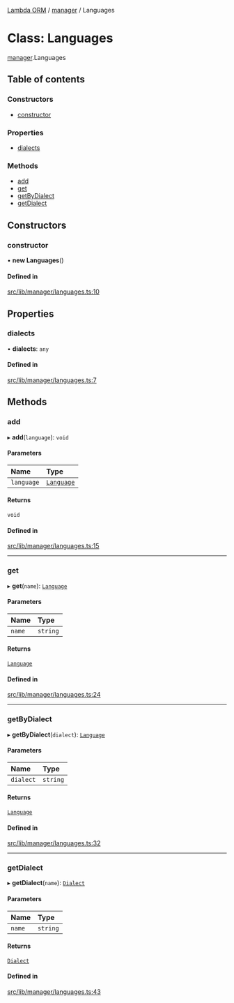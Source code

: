 [Lambda ORM](../README.md) / [manager](../modules/manager.md) / Languages

# Class: Languages

[manager](../modules/manager.md).Languages

## Table of contents

### Constructors

- [constructor](manager.Languages.md#constructor)

### Properties

- [dialects](manager.Languages.md#dialects)

### Methods

- [add](manager.Languages.md#add)
- [get](manager.Languages.md#get)
- [getByDialect](manager.Languages.md#getbydialect)
- [getDialect](manager.Languages.md#getdialect)

## Constructors

### constructor

• **new Languages**()

#### Defined in

[src/lib/manager/languages.ts:10](https://github.com/FlavioLionelRita/lambdaorm/blob/baac5cd/src/lib/manager/languages.ts#L10)

## Properties

### dialects

• **dialects**: `any`

#### Defined in

[src/lib/manager/languages.ts:7](https://github.com/FlavioLionelRita/lambdaorm/blob/baac5cd/src/lib/manager/languages.ts#L7)

## Methods

### add

▸ **add**(`language`): `void`

#### Parameters

| Name | Type |
| :------ | :------ |
| `language` | [`Language`](manager.Language.md) |

#### Returns

`void`

#### Defined in

[src/lib/manager/languages.ts:15](https://github.com/FlavioLionelRita/lambdaorm/blob/baac5cd/src/lib/manager/languages.ts#L15)

___

### get

▸ **get**(`name`): [`Language`](manager.Language.md)

#### Parameters

| Name | Type |
| :------ | :------ |
| `name` | `string` |

#### Returns

[`Language`](manager.Language.md)

#### Defined in

[src/lib/manager/languages.ts:24](https://github.com/FlavioLionelRita/lambdaorm/blob/baac5cd/src/lib/manager/languages.ts#L24)

___

### getByDialect

▸ **getByDialect**(`dialect`): [`Language`](manager.Language.md)

#### Parameters

| Name | Type |
| :------ | :------ |
| `dialect` | `string` |

#### Returns

[`Language`](manager.Language.md)

#### Defined in

[src/lib/manager/languages.ts:32](https://github.com/FlavioLionelRita/lambdaorm/blob/baac5cd/src/lib/manager/languages.ts#L32)

___

### getDialect

▸ **getDialect**(`name`): [`Dialect`](manager.Dialect.md)

#### Parameters

| Name | Type |
| :------ | :------ |
| `name` | `string` |

#### Returns

[`Dialect`](manager.Dialect.md)

#### Defined in

[src/lib/manager/languages.ts:43](https://github.com/FlavioLionelRita/lambdaorm/blob/baac5cd/src/lib/manager/languages.ts#L43)
